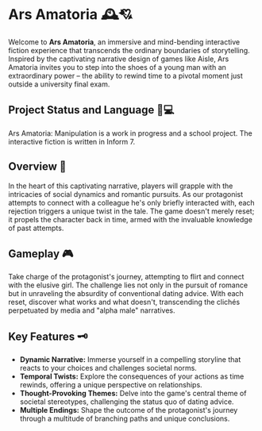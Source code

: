 # Ars Amatoria 🕰️💘

Welcome to **Ars Amatoria**, an immersive and mind-bending interactive fiction experience that transcends the ordinary boundaries of storytelling. Inspired by the captivating narrative design of games like Aisle, Ars Amatoria invites you to step into the shoes of a young man with an extraordinary power – the ability to rewind time to a pivotal moment just outside a university final exam.


## Project Status and Language 🚧💻

Ars Amatoria: Manipulation is a work in progress and a school project. The interactive fiction is written in Inform 7.

## Overview 🌟

In the heart of this captivating narrative, players will grapple with the intricacies of social dynamics and romantic pursuits. As our protagonist attempts to connect with a colleague he's only briefly interacted with, each rejection triggers a unique twist in the tale. The game doesn't merely reset; it propels the character back in time, armed with the invaluable knowledge of past attempts.

## Gameplay 🎮

Take charge of the protagonist's journey, attempting to flirt and connect with the elusive girl. The challenge lies not only in the pursuit of romance but in unraveling the absurdity of conventional dating advice. With each reset, discover what works and what doesn't, transcending the clichés perpetuated by media and "alpha male" narratives.

## Key Features 🗝️

- **Dynamic Narrative:** Immerse yourself in a compelling storyline that reacts to your choices and challenges societal norms.
- **Temporal Twists:** Explore the consequences of your actions as time rewinds, offering a unique perspective on relationships.
- **Thought-Provoking Themes:** Delve into the game's central theme of societal stereotypes, challenging the status quo of dating advice.
- **Multiple Endings:** Shape the outcome of the protagonist's journey through a multitude of branching paths and unique conclusions.
